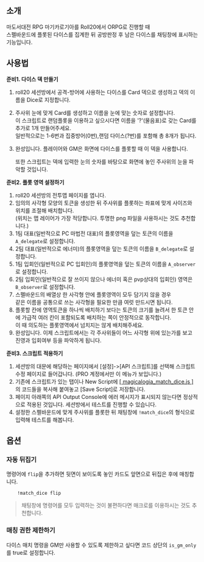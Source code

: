 ## 소개
마도서대전 RPG 마기카로기아를 Roll20에서 ORPG로 진행할 때  
스펠바운드에 플롯된 다이스를 집계한 뒤 공방판정 후 남은 다이스를 채팅창에 표시하는 기능입니다.

## 사용법

**준비1. 다이스 덱 만들기**
1. roll20 세션방에서 공격-방어에 사용하는 다이스를 Card 덱으로 생성하고 덱의 이름을 Dice로 지정합니다.
2. 주사위 눈에 맞게 Card를 생성하고 이름을 눈에 맞는 숫자로 설정합니다.  
   이 스크립트로 랜덤플롯을 이용하고 싶으시다면 이름을 '?'(물음표)로 갖는 Card를 추가로 1개 만들어주세요.  
   일반적으로는 1-6번과 집중방어(0번),랜덤 다이스(?번)를 포함해 총 8개가 됩니다.
3. 완성입니다. 플레이어와 GM은 화면에 다이스를 플롯할 때 이 덱을 사용합니다.

   또한 스크립트는 덱에 입력한 눈의 숫자를 바탕으로 화면에 놓인 주사위의 눈을 파악할 것입니다.


**준비2. 플롯 영역 설정하기**

1. roll20 세션방의 전투맵 페이지를 엽니다.
2. 임의의 사각형 모양의 토큰을 생성한 뒤 주사위를 플롯하는 좌표에 맞게 사이즈와 위치를 조절해 배치합니다.  
   (위치는 맵 레이어가 가장 적당합니다. 투명한 png 파일을 사용하시는 것도 추천합니다.)
3. 1팀 대표(일반적으로 PC 마법전 대표)의 플롯영역을 덮는 토큰의 이름을 `A_delegate`로 설정합니다.
4. 2팀 대표(일반적으로 에너미)의 플롯영역을 덮는 토큰의 이름을 `B_delegate`로 설정합니다.
5. 1팀 입회인(일반적으로 PC 입회인)의 플롯영역을 덮는 토큰의 이름을 `A_observer`로 설정합니다.
6. 2팀 입회인(일반적으로 잘 쓰이지 않으나 에너미 혹은 pvp상대의 입회인) 영역은 `B_observer`로 설정합니다.
7. 스펠바운드의 배열상 한 사각형 안에 플롯영역이 모두 담기지 않을 경우  
   같은 이름을 공통으로 쓰는 사각형을 필요한 만큼 여럿 만드시면 됩니다.
8. 플롯할 칸에 영역토큰을 하나씩 배치하기 보다는 토큰의 크기를 늘려서 한 토큰 안에 가급적 여러 칸이 포함되도록 배치하는 쪽이 안정적으로 동작합니다.  
   이 때 의도하는 플롯영역에서 넘치지는 않게 배치해주세요.
9. 완성입니다. 이제 스크립트에서는 각 주사위들이 어느 사각형 위에 있는가를 보고 진영과 입회여부 등을 파악하게 됩니다.

**준비3. 스크립트 적용하기**
1. 세션방의 대문에 해당하는 페이지에서 [설정]->[API 스크립트]를 선택해 스크립트 수정 페이지로 들어갑니다. (PRO 계정에서만 이 메뉴가 보입니다.)
2. 기존에 스크립트가 있는 탭이나 New Script에 [[ magicalogia_match_dice.js ]](https://github.com/kibkibe/roll20-api-scripts/blob/master/magicalogia_match_dice/magicalogia_match_dice.js)의 코드들을 복사해 붙여놓고 [Save Script]로 저장합니다. 
3. 페이지 아래쪽의 API Output Console에 에러 메시지가 표시되지 않는다면 정상적으로 적용된 것입니다. 세션방에서 테스트를 진행할 수 있습니다.
4. 설정한 스펠바운드에 맞게 주사위를 플롯한 뒤 채팅창에 `!match_dice`의 형식으로 입력해 테스트를 해봅니다.
	
## 옵션
### 자동 뒤집기
명령어에 `flip`을 추가하면 뒷면이 보이도록 놓인 카드도 앞면으로 뒤집은 후에 매칭합니다.

		!match_dice flip

> 채팅창에 명령어를 모두 입력하는 것이 불편하다면 매크로를 이용하시는 것도 추천합니다.
### 매칭 권한 제한하기
다이스 매치 명령을 GM만 사용할 수 있도록 제한하고 싶다면 코드 상단의 `is_gm_only`를 true로 설정합니다.